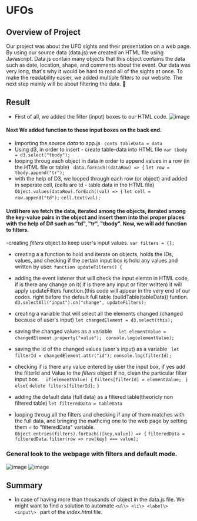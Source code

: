 # UFOs 
## Overview of Project
Our project was about the UFO sights and their presentation on a web page. By using our source data (data.js) we created an HTML file using Javascript. Data.js contain many objects that this object contains the data such as date, location, shape, and comments about the event. Our data was very long, that's why it would be hard to read all of the sights at once. To make the readability easier, we added multiple filters to our website. The next step mainly will be about filtering the data. 🔽
## Result
- First of all, we added the filter (input) boxes to our HTML code.
![image](https://user-images.githubusercontent.com/98247252/168511065-aa66304a-26c6-4f1f-bf9f-b647a6fe0424.png)

 #### Next We added function to these input boxes on the back end.
 - Importing the source _data_ to app.js
 ``` conts tableData = data```
 - Using d3, in order to insert - create table-data into HTML file 
  ```var tbody = d3.select("tbody");```
  - looping throug each object in data in order to append values in a row (in the HTML file or table)
  ``` data.forEach((dataRow) => {```
  ```let row = tbody.append("tr");```
  - with the help of D3, we looped through each row (or object) and added in seperate cell, (cells are td - table data in the HTML file)
  ``` Object.values(dataRow).forEach((val) => { ```
      ```let cell = row.append("td");```
      ```cell.text(val);```
#### Until here we fetch the data, iterated among the objects, iterated among the key-value pairs in the object and insert them into thei proper places with the help of D# such as "td", "tr", "tbody". Now, we will add function to filters.

-creating _filters_ object to keep user's input values. 
``` var filters = {}; ```
- creating a a function to hold and iterate on objects, holds the IDs, values, and checking if the certain input box is hold any values and written by user.
```function updateFilters() { ```

- adding the event listener that will check the input elemtn in HTML code, if is there any change on it( if is there any input or filter written) it will apply updateFilters function.(this code will appear in the very end of our codes. right before the default full table (buildTable(tableData)) funtion.
``` d3.selectAll("input").on("change", updateFilters); ```

- creating a variable that will select all the elements changed.(changed because of user's input)
 ```let changedElement = d3.select(this); ```
 - saving the changed values as a variable
 ```  let elementValue = changedElement.property("value");```
   ``` console.log(elementValue);```
- saving the id of the changed values (user's input) as a variable
``` let filterId = changedElement.attr("id");```
    ```console.log(filterId); ```
- checking if is there any value entered by user the input box, if yes add the filterId and Value to the _filters_ object
if no, clean the particular filter input box.
```  if(elementValue) {```
      ```filters[filterId] = elementValue;```
   ``` }```
    ```else{```
      ```delete filters[filterId];```
    ```} ```
- adding the default data (full data) as a filtered table(theoricly non filtered table)
``` let filteredData = tableData ```
- looping throug all the filters and checking if any of them matches with the full data, and bringing the mathcing one to the web page by setting them _=_ to "filteredData" variable.
``` Object.entries(filters).forEach(([key,value]) => {```
      ```filteredData = filteredData.filter(row => row[key] === value); ```


### General look to the webpage with filters and default mode.
![image](https://user-images.githubusercontent.com/98247252/168516577-0449958a-3372-4baf-90ac-32d02bebb82f.png)
![image](https://user-images.githubusercontent.com/98247252/168516682-0fcc411e-e03e-44eb-b4d5-8e696770b2ed.png)


## Summary
- In case of having more than thousands of object in the data.js file. We might want to find a solution to automate ```<ul\> <li\> <label\> <input\> ``` part of the _index.html_ file. 


      
      
      
      
      
      
      
 





